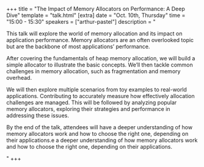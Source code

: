 +++
title = "The Impact of Memory Allocators on Performance: A Deep Dive"
template = "talk.html"
[extra]
  date = "Oct. 10th, Thursday"
  time = "15:00 - 15:30"
  speakers = ["arthur-pastel"]
  description = "<p>This talk will explore the world of memory allocation and its impact on application performance. Memory allocators are an often overlooked topic but are the backbone of most applications’ performance.</p><p>After covering the fundamentals of heap memory allocation, we will build a simple allocator to illustrate the basic concepts. We’ll then tackle common challenges in memory allocation, such as fragmentation and memory overhead.</p><p>We will then explore multiple scenarios from toy examples to real-world applications. Contributing to accurately measure how effectively allocation challenges are managed. This will be followed by analyzing popular memory allocators, exploring their strategies and performance in addressing these issues.</p><p>By the end of the talk, attendees will have a deeper understanding of how memory allocators work and how to choose the right one, depending on their applications.e a deeper understanding of how memory allocators work and how to choose the right one, depending on their applications.</p>"
+++

